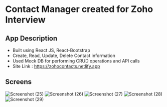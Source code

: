 # Contact Manager created for Zoho Interview

## App Description
- Built using React JS, React-Bootstrap
- Create, Read, Update, Delete Contact information
- Used Mock DB for performing CRUD operations and API calls
- Site Link : https://zohocontacts.netlify.app

## Screens


![Screenshot (25)](https://github.com/sudharshan3/zoho-contact-manager/assets/50818126/365b16ac-df96-45b5-936d-3f50ef98d88b)
![Screenshot (26)](https://github.com/sudharshan3/zoho-contact-manager/assets/50818126/46ab016e-ae14-4188-85a4-e40f35c2fefb)
![Screenshot (27)](https://github.com/sudharshan3/zoho-contact-manager/assets/50818126/07b39e95-b71a-4010-a02c-bc4a17ae58f0)
![Screenshot (28)](https://github.com/sudharshan3/zoho-contact-manager/assets/50818126/88868ee0-4a85-4700-bac8-bcb7ab00ed25)
![Screenshot (29)](https://github.com/sudharshan3/zoho-contact-manager/assets/50818126/6fea89ed-d293-47a7-9aab-5bcd66f6e1e7)
